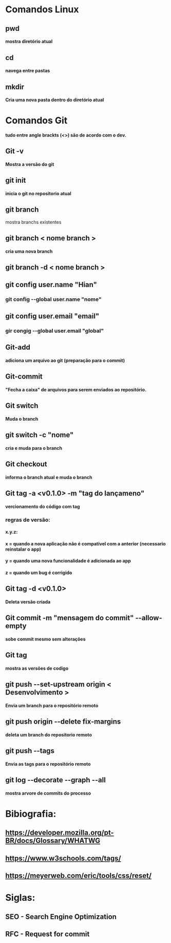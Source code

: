 # Comandos Linux

## pwd
#### mostra diretório atual

## cd
#### navega entre pastas

## mkdir
#### Cria uma nova pasta dentro do diretório atual

# Comandos Git
#### tudo entre angle brackts (<>) são de acordo com o dev.

## Git -v
#### Mostra a versão do git

## git init
#### inicia o git no repositorio atual 

## git branch
mostra branchs existentes

## git branch < nome branch >
#### cria uma nova branch 

## git branch -d < nome branch > 

## git config user.name "Hian"
### git config --global user.name "nome"

## git config user.email "email"
### gir congig --global user.email "global"

## Git-add
#### adiciona um arquivo ao git (preparação para o commit)

## Git-commit
#### "Fecha a caixa" de arquivos para serem enviados ao repositório.

## Git switch <seu branch> 
#### Muda o branch 

## git switch -c "nome"
#### cria e muda para o branch

## Git checkout <seu branch> 
#### informa o branch atual e muda o branch

## Git tag -a <v0.1.0> -m "tag do lançameno"
#### vercionamento do código com tag
### regras de versão:
#### x.y.z: 
#### x = quando a nova aplicação não é compativel com a anterior (necessario reinstalar o app)
#### y = quando uma nova funcionalidade é adicionada ao app
#### z = quando um bug é corrigido

## Git tag -d <v0.1.0>
#### Deleta versão criada

## Git commit -m "mensagem do commit" --allow-empty 
#### sobe commit mesmo sem alterações

## Git tag
#### mostra as versões de codigo

## git push --set-upstream origin < Desenvolvimento >
#### Envia um branch para o repositório remoto

## git push origin --delete fix-margins
#### deleta um branch do repositorio remoto

## git push --tags
#### Envia as tags para o repositório remoto

## git log --decorate --graph --all
#### mostra arvore de commits do processo

# Bibiografia:
## https://developer.mozilla.org/pt-BR/docs/Glossary/WHATWG
## https://www.w3schools.com/tags/
## https://meyerweb.com/eric/tools/css/reset/

# Siglas:
## SEO - Search Engine Optimization
## RFC - Request for commit
